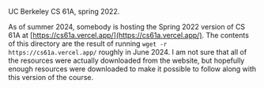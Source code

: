 UC Berkeley CS 61A, spring 2022.

As of summer 2024, somebody is hosting the Spring 2022 version of CS 61A at [https://cs61a.vercel.app/](https://cs61a.vercel.app/). The contents of this directory are the result of running `wget -r https://cs61a.vercel.app/` roughly in June 2024. I am not sure that all of the resources were actually downloaded from the website, but hopefully enough resources were downloaded to make it possible to follow along with this version of the course.
